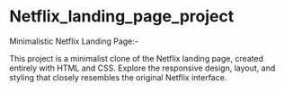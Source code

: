 # Netflix_landing_page_project

Minimalistic Netflix Landing Page:-

This project is a minimalist clone of the Netflix landing page, created entirely with HTML and CSS. Explore the responsive design, layout, and styling that closely resembles the original Netflix interface.
